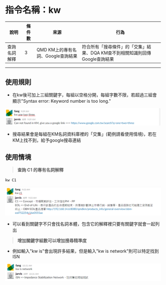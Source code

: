 # 指令名稱：kw

| 說明 | 條件數 | 來源 | 行為 |
| --- | --- | --- | --- |
| 查詢名詞解釋 | 3 | QMD KM上的專有名詞、Google查詢結果 | 符合所有「搜尋條件」的「交集」結果、DQA KM查不到相關知識則回傳Google查詢結果 |

---

## 使用規則

* 在kw後可加上三組關鍵字，每組以空格分開，每組字數不限，若超過三組會顯示"Syntax error: Keyword number is too long."

![](/assets/3.png)

* 搜尋結果會是每組在KM名詞資料庫裡的「交集」\(範例請看使用情境\)，若在KM上找不到，給予google搜尋連結

## 使用情境

> **查詢 C1 的專有名詞解釋**

`kw C1`

![](/assets/2.png)

* 可以看到關鍵字不只會找名詞本體，包含它的解釋裡只要有關鍵字就會一起列出





> **增加關鍵字組數可以增加搜尋精準度**

* 例如輸入"kw is"會出現許多結果，但是輸入"kw is network"則可以特定找到 ISN

![](/assets/4.png)


